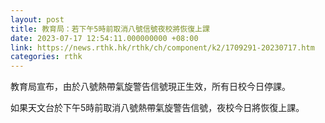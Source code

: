 ```yaml
---
layout: post
title: 教育局：若下午5時前取消八號信號夜校將恢復上課
date: 2023-07-17 12:54:11.000000000 +08:00
link: https://news.rthk.hk/rthk/ch/component/k2/1709291-20230717.htm
categories: rthk
---
```


教育局宣布，由於八號熱帶氣旋警告信號現正生效，所有日校今日停課。

如果天文台於下午5時前取消八號熱帶氣旋警告信號，夜校今日將恢復上課。
